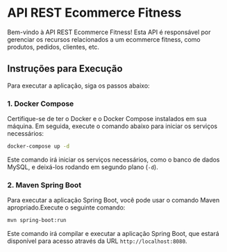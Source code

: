 # API REST Ecommerce Fitness

Bem-vindo à API REST Ecommerce Fitness! Esta API é responsável por gerenciar os recursos relacionados a um ecommerce fitness, como produtos, pedidos, clientes, etc.

## Instruções para Execução

Para executar a aplicação, siga os passos abaixo:

### 1. Docker Compose

Certifique-se de ter o Docker e o Docker Compose instalados em sua máquina. Em seguida, execute o comando abaixo para iniciar os serviços necessários:
```bash
docker-compose up -d
```
Este comando irá iniciar os serviços necessários, como o banco de dados MySQL, e deixá-los rodando em segundo plano (`-d`).

### 2. Maven Spring Boot

Para executar a aplicação Spring Boot, você pode usar o comando Maven apropriado.Execute o seguinte comando:
```bash
mvn spring-boot:run
```
Este comando irá compilar e executar a aplicação Spring Boot, que estará disponível para acesso através da URL `http://localhost:8080`.
